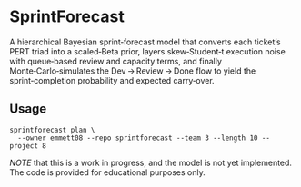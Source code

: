 # SprintForecast

A hierarchical Bayesian sprint‑forecast model that converts each ticket’s PERT triad into a scaled‑Beta prior, layers skew‑Student‑t execution noise with queue‑based review and capacity terms, and finally Monte‑Carlo‑simulates the Dev → Review → Done flow to yield the sprint‑completion probability and expected carry‑over.

## Usage
```shell
sprintforecast plan \
  --owner emmett08 --repo sprintforecast --team 3 --length 10 --project 8
```

*NOTE* that this is a work in progress, and the model is not yet implemented. The code is provided for educational purposes only.